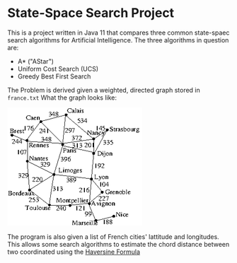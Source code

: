 # State-Space Search Project

This is a project written in Java 11 that compares three common state-spaec search algorithms for Artificial Intelligence. The three algorithms in question are:
- A* ("AStar")
- Uniform Cost Search (UCS)
- Greedy Best First Search

The Problem is derived given a weighted, directed graph stored in `france.txt`
What the graph looks like:

<img src="images/france.gif" />

The program is also given a list of French cities' lattitude and longitudes. This allows some search algorithms to estimate the chord distance between two coordinated using the [Haversine Formula](https://en.wikipedia.org/wiki/Haversine_formula)

